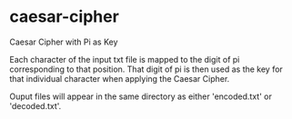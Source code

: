 # caesar-cipher
Caesar Cipher with Pi as Key

Each character of the input txt file is mapped to the digit of pi corresponding to that position. That digit of pi is then used as the key for that individual character when applying the Caesar Cipher.

Ouput files will appear in the same directory as either 'encoded.txt' or 'decoded.txt'.
